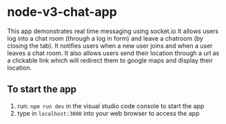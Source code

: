 # node-v3-chat-app
This app demonstrates real time messaging using socket.io
It allows users log into a chat room (through a log in form) and leave a chatroom (by closing the tab). It notifies users when a new user joins and when a user leaves a chat room.
It also allows users send their location through a url as a clickable link which will redirect them to google maps and display their location.

## To start the app
1. run: `npm run dev` in the visual studio code console to start the app 
2. type in `localhost:3000` into your web browser to access the app
